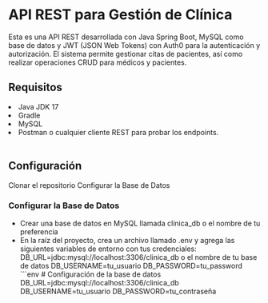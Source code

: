 # API REST para Gestión de Clínica
Esta es una API REST desarrollada con Java Spring Boot, MySQL como base de datos y JWT (JSON Web Tokens) con Auth0 para la autenticación y autorización. 
El sistema permite gestionar citas de pacientes, así como realizar operaciones CRUD para médicos y pacientes.

<h2>Requisitos</h2>
<ui>
  <li>Java JDK 17</li>
  <li>Gradle</li>
  <li>MySQL</li>
  <li>Postman o cualquier cliente REST para probar los endpoints.</li>
</ui>
<br/>
<h2>Configuración</h2>
<spam>Clonar el repositorio</spam>
<spam>Configurar la Base de Datos</spam>
<h3>Configurar la Base de Datos</h3>
<ul>
  <li>Crear una base de datos en MySQL llamada clinica_db o el nombre de tu preferencia</li>
  <li>En la raíz del proyecto, crea un archivo llamado .env y agrega las siguientes variables de entorno con tus credenciales:</li>
  DB_URL=jdbc:mysql://localhost:3306/clinica_db o el nombre de tu base de datos
DB_USERNAME=tu_usuario
DB_PASSWORD=tu_password
  ```env
# Configuración de la base de datos
DB_URL=jdbc:mysql://localhost:3306/clinica_db
DB_USERNAME=tu_usuario
DB_PASSWORD=tu_contraseña
</ul>
